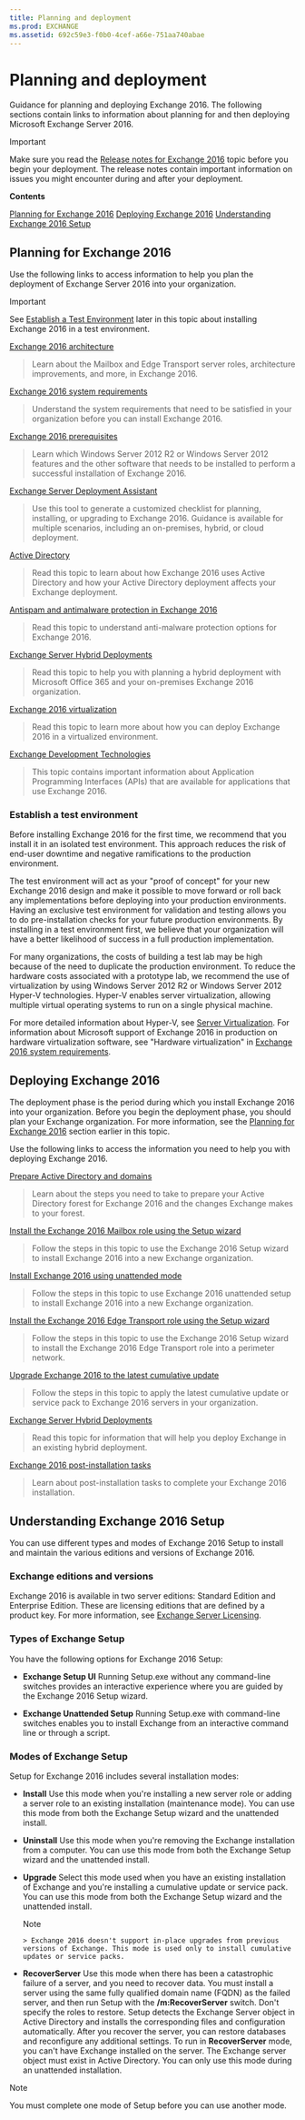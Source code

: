 ```yaml
---
title: Planning and deployment
ms.prod: EXCHANGE
ms.assetid: 692c59e3-f0b0-4cef-a66e-751aa740abae
---
```



# Planning and deployment
Guidance for planning and deploying Exchange 2016.
The following sections contain links to information about planning for and then deploying Microsoft Exchange Server 2016.
  
    
    


> [!IMPORTANT]
> Make sure you read the  [Release notes for Exchange 2016](release-notes-for-exchange-2016.md) topic before you begin your deployment. The release notes contain important information on issues you might encounter during and after your deployment.
  
    
    


 **Contents**
  
    
    

 [Planning for Exchange 2016](planning-and-deployment.md#Planning) [Deploying Exchange 2016](planning-and-deployment.md#Deployment) [Understanding Exchange 2016 Setup](planning-and-deployment.md#Understand)
## Planning for Exchange 2016
<a name="Planning"> </a>

 Use the following links to access information to help you plan the deployment of Exchange Server 2016 into your organization.
  
    
    

> [!IMPORTANT]
> See  [Establish a Test Environment](#test) later in this topic about installing Exchange 2016 in a test environment.
  
    
    


 [Exchange 2016 architecture](exchange-2016-architecture.md)
  
    
    
> Learn about the Mailbox and Edge Transport server roles, architecture improvements, and more, in Exchange 2016.
    
  
 [Exchange 2016 system requirements](exchange-2016-system-requirements.md)
  
    
    
> Understand the system requirements that need to be satisfied in your organization before you can install Exchange 2016.
    
  
 [Exchange 2016 prerequisites](exchange-2016-prerequisites.md)
  
    
    
> Learn which Windows Server 2012 R2 or Windows Server 2012 features and the other software that needs to be installed to perform a successful installation of Exchange 2016. 
    
  
 [Exchange Server Deployment Assistant](http://go.microsoft.com/fwlink/p/?LinkId=626978)
  
    
    
> Use this tool to generate a customized checklist for planning, installing, or upgrading to Exchange 2016. Guidance is available for multiple scenarios, including an on-premises, hybrid, or cloud deployment.
    
  
 [Active Directory](active-directory.md)
  
    
    
> Read this topic to learn about how Exchange 2016 uses Active Directory and how your Active Directory deployment affects your Exchange deployment.
    
  
 [Antispam and antimalware protection in Exchange 2016](antispam-and-antimalware-protection-in-exchange-2016.md)
  
    
    
> Read this topic to understand anti-malware protection options for Exchange 2016.
    
  
 [Exchange Server Hybrid Deployments](http://technet.microsoft.com/library/59e32000-4fcf-417f-a491-f1d8f9aeef9b.aspx)
  
    
    
> Read this topic to help you with planning a hybrid deployment with Microsoft Office 365 and your on-premises Exchange 2016 organization.
    
  
 [Exchange 2016 virtualization](exchange-2016-virtualization.md)
  
    
    
> Read this topic to learn more about how you can deploy Exchange 2016 in a virtualized environment.
    
  
 [Exchange Development Technologies](http://go.microsoft.com/fwlink/p/?LinkId=268448)
  
    
    
> This topic contains important information about Application Programming Interfaces (APIs) that are available for applications that use Exchange 2016.
    
  

### Establish a test environment
<a name="Test"> </a>

Before installing Exchange 2016 for the first time, we recommend that you install it in an isolated test environment. This approach reduces the risk of end-user downtime and negative ramifications to the production environment. 
  
    
    
The test environment will act as your "proof of concept" for your new Exchange 2016 design and make it possible to move forward or roll back any implementations before deploying into your production environments. Having an exclusive test environment for validation and testing allows you to do pre-installation checks for your future production environments. By installing in a test environment first, we believe that your organization will have a better likelihood of success in a full production implementation. 
  
    
    
For many organizations, the costs of building a test lab may be high because of the need to duplicate the production environment. To reduce the hardware costs associated with a prototype lab, we recommend the use of virtualization by using Windows Server 2012 R2 or Windows Server 2012 Hyper-V technologies. Hyper-V enables server virtualization, allowing multiple virtual operating systems to run on a single physical machine. 
  
    
    
For more detailed information about Hyper-V, see  [Server Virtualization](https://go.microsoft.com/fwlink/p/?LinkId=117704). For information about Microsoft support of Exchange 2016 in production on hardware virtualization software, see "Hardware virtualization" in  [Exchange 2016 system requirements](exchange-2016-system-requirements.md).
  
    
    

## Deploying Exchange 2016
<a name="Deployment"> </a>

The deployment phase is the period during which you install Exchange 2016 into your organization. Before you begin the deployment phase, you should plan your Exchange organization. For more information, see the  [Planning for Exchange 2016](#Planning) section earlier in this topic.
  
    
    
Use the following links to access the information you need to help you with deploying Exchange 2016. 
  
    
    

 [Prepare Active Directory and domains](prepare-active-directory-and-domains.md)
  
    
    
> Learn about the steps you need to take to prepare your Active Directory forest for Exchange 2016 and the changes Exchange makes to your forest.
    
  
 [Install the Exchange 2016 Mailbox role using the Setup wizard](install-the-exchange-2016-mailbox-role-using-the-setup-wizard.md)
  
    
    
> Follow the steps in this topic to use the Exchange 2016 Setup wizard to install Exchange 2016 into a new Exchange organization.
    
  
 [Install Exchange 2016 using unattended mode](install-exchange-2016-using-unattended-mode.md)
  
    
    
> Follow the steps in this topic to use Exchange 2016 unattended setup to install Exchange 2016 into a new Exchange organization.
    
  
 [Install the Exchange 2016 Edge Transport role using the Setup wizard](install-the-exchange-2016-edge-transport-role-using-the-setup-wizard.md)
  
    
    
> Follow the steps in this topic to use the Exchange 2016 Setup wizard to install the Exchange 2016 Edge Transport role into a perimeter network.
    
  
 [Upgrade Exchange 2016 to the latest cumulative update](upgrade-exchange-2016-to-the-latest-cumulative-update.md)
  
    
    
> Follow the steps in this topic to apply the latest cumulative update or service pack to Exchange 2016 servers in your organization.
    
  
 [Exchange Server Hybrid Deployments](http://technet.microsoft.com/library/cbbe558d-1ae2-49ed-bd97-2013349fef35.aspx)
  
    
    
> Read this topic for information that will help you deploy Exchange in an existing hybrid deployment.
    
  
 [Exchange 2016 post-installation tasks](exchange-2016-post-installation-tasks.md)
  
    
    
> Learn about post-installation tasks to complete your Exchange 2016 installation.
    
  

## Understanding Exchange 2016 Setup
<a name="Understand"> </a>

You can use different types and modes of Exchange 2016 Setup to install and maintain the various editions and versions of Exchange 2016. 
  
    
    

### Exchange editions and versions

Exchange 2016 is available in two server editions: Standard Edition and Enterprise Edition. These are licensing editions that are defined by a product key. For more information, see  [Exchange Server Licensing](https://go.microsoft.com/fwlink/p/?linkid=237292).
  
    
    

### Types of Exchange Setup

You have the following options for Exchange 2016 Setup:
  
    
    

- **Exchange Setup UI** Running Setup.exe without any command-line switches provides an interactive experience where you are guided by the Exchange 2016 Setup wizard.
    
  
- **Exchange Unattended Setup** Running Setup.exe with command-line switches enables you to install Exchange from an interactive command line or through a script.
    
  

### Modes of Exchange Setup
<a name="Modes"> </a>

Setup for Exchange 2016 includes several installation modes:
  
    
    

- **Install** Use this mode when you're installing a new server role or adding a server role to an existing installation (maintenance mode). You can use this mode from both the Exchange Setup wizard and the unattended install.
    
  
- **Uninstall** Use this mode when you're removing the Exchange installation from a computer. You can use this mode from both the Exchange Setup wizard and the unattended install.
    
  
- **Upgrade** Select this mode used when you have an existing installation of Exchange and you're installing a cumulative update or service pack. You can use this mode from both the Exchange Setup wizard and the unattended install.
    
    > [!NOTE]
      > Exchange 2016 doesn't support in-place upgrades from previous versions of Exchange. This mode is used only to install cumulative updates or service packs. 
- **RecoverServer** Use this mode when there has been a catastrophic failure of a server, and you need to recover data. You must install a server using the same fully qualified domain name (FQDN) as the failed server, and then run Setup with the **/m:RecoverServer** switch. Don't specify the roles to restore. Setup detects the Exchange Server object in Active Directory and installs the corresponding files and configuration automatically. After you recover the server, you can restore databases and reconfigure any additional settings. To run in **RecoverServer** mode, you can't have Exchange installed on the server. The Exchange server object must exist in Active Directory. You can only use this mode during an unattended installation.
    
  

> [!NOTE]
> You must complete one mode of Setup before you can use another mode. 
  
    
    



